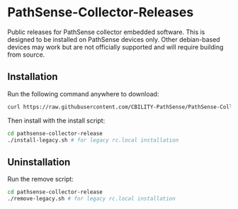 # PathSense-Collector-Releases

Public releases for PathSense collector embedded software. This is designed to be installed on PathSense devices only. Other debian-based devices may work but are not officially supported and will require building from source.

## Installation

Run the following command anywhere to download:
```sh
curl https://raw.githubusercontent.com/CBILITY-PathSense/PathSense-Collector-Release/refs/heads/main/download.sh | sh
```

Then install with the install script:
```sh
cd pathsense-collector-release
./install-legacy.sh # for legacy rc.local installation
```

## Uninstallation

 Run the remove script:
```sh
cd pathsense-collector-release
./remove-legacy.sh # for legacy rc.local installation
```
